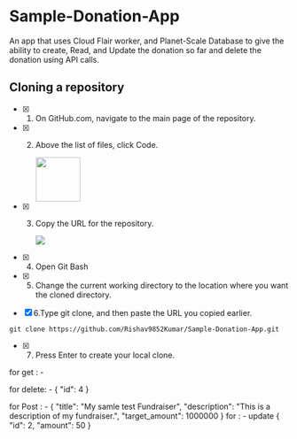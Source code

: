 # Sample-Donation-App
An app that uses Cloud Flair worker, and Planet-Scale Database to give the ability to create, Read, and Update the donation so far and delete the donation using API calls.

## Cloning a repository
- [x] 1. On GitHub.com, navigate to the main page of the repository.
- [x] 2. Above the list of files, click  Code.

     <img src="https://docs.github.com/assets/cb-32892/mw-1440/images/help/repository/code-button.webp" width="80" height="80">

- [X] 3. Copy the URL for the repository.
      
     ![](https://docs.github.com/assets/cb-45942/mw-1440/images/help/repository/https-url-clone-cli.webp)
      
- [X] 4. Open Git Bash
- [X] 5. Change the current working directory to the location where you want the cloned directory.
- [X] 6.Type git clone, and then paste the URL you copied earlier.
```
git clone https://github.com/Rishav9852Kumar/Sample-Donation-App.git
```
- [X] 7. Press Enter to create your local clone.




for get : - 

for delete: -
{
  "id": 4
}

for Post : -
{
  "title": "My samle test Fundraiser",
  "description": "This is a description of my fundraiser.",
  "target_amount": 1000000
}
for : - update
{
  "id": 2,
  "amount": 50
}

